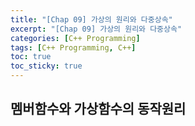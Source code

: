 ```yaml
---
title: "[Chap 09] 가상의 원리와 다중상속"
excerpt: "[Chap 09] 가상의 원리와 다중상속"
categories: [C++ Programming]
tags: [C++ Programming, C++]
toc: true
toc_sticky: true
---
```


## 멤버함수와 가상함수의 동작원리
